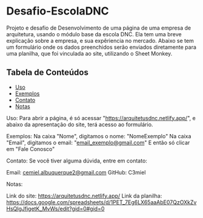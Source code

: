 # Desafio-EscolaDNC
Projeto e desafio de Desenvolvimento de uma página de uma empresa de arquitetura, usando o módulo base da escola DNC. Ela tem uma breve explicação sobre a empresa, e sua expêriencia no mercado. Abaixo se tem um formulário onde os dados preenchidos serão enviados diretamente para uma planilha, que foi vinculada ao site, utilizando o Sheet Monkey.

## Tabela de Conteúdos
- [Uso](#uso)
- [Exemplos](#exemplos)
- [Contato](#contato)
- [Notas](#notas)

Uso:
Para abrir a página, é só acessar "https://arquitetusdnc.netlify.app/", e abaixo da apresentação do site, terá acesso ao formulário.

Exemplos:
Na caixa "Nome", digitamos o nome: "NomeExemplo"
Na caixa "Email", digitamos o email: "email_exemplo@gmail.com"
E então só clicar em "Fale Conosco"

Contato:
Se você tiver alguma dúvida, entre em contato:

Email: cemiel.albuquerque2@gmail.com
GitHub: C3miel

Notas:

Link do site: https://arquitetusdnc.netlify.app/
Link da planilha: https://docs.google.com/spreadsheets/d/1PET_7Eg6LX65aaAbE07QzOXkZvHsQlgJfigetK_MvWs/edit?gid=0#gid=0
